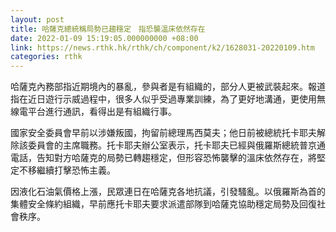 ```yaml
---
layout: post
title: 哈薩克總統稱局勢已趨穩定　指恐襲溫床依然存在
date: 2022-01-09 15:19:05.000000000 +08:00
link: https://news.rthk.hk/rthk/ch/component/k2/1628031-20220109.htm
categories: rthk
---
```


哈薩克內務部指近期境內的暴亂，參與者是有組織的，部分人更被武裝起來。報道指在近日遊行示威過程中，很多人似乎受過專業訓練，為了更好地溝通，更使用無線電平台進行通訊，看得出是有組織行事。

國家安全委員會早前以涉嫌叛國，拘留前總理馬西莫夫；他日前被總統托卡耶夫解除該委員會的主席職務。托卡耶夫辦公室表示，托卡耶夫已經與俄羅斯總統普京通電話，告知對方哈薩克的局勢已轉趨穩定，但形容恐怖襲擊的溫床依然存在，將堅定不移繼續打擊恐怖主義。

因液化石油氣價格上漲，民眾連日在哈薩克各地抗議，引發騷亂。以俄羅斯為首的集體安全條約組織，早前應托卡耶夫要求派遣部隊到哈薩克協助穩定局勢及回復社會秩序。
